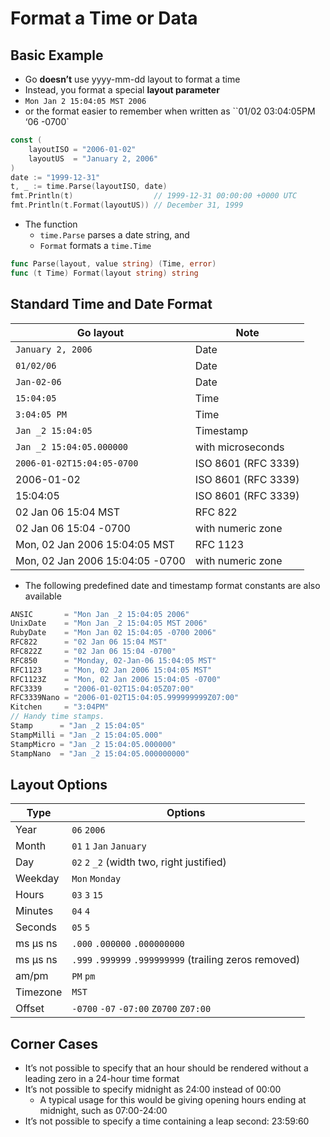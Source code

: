 # Format a Time or Data

## Basic Example

* Go **doesn’t** use yyyy-mm-dd layout to format a time
* Instead, you format a special **layout parameter**
* `Mon Jan 2 15:04:05 MST 2006`
* or the format easier to remember when written as ``01/02 03:04:05PM ‘06 -0700`

```go
const (
    layoutISO = "2006-01-02"
    layoutUS  = "January 2, 2006"
)
date := "1999-12-31"
t, _ := time.Parse(layoutISO, date)
fmt.Println(t)                  // 1999-12-31 00:00:00 +0000 UTC
fmt.Println(t.Format(layoutUS)) // December 31, 1999
```

* The function
  * `time.Parse` parses a date string, and
  * `Format` formats a `time.Time`

```go
func Parse(layout, value string) (Time, error)
func (t Time) Format(layout string) string
```

## Standard Time and Date Format

| Go layout                       | Note                |
| ------------------------------- | ------------------- |
| `January 2, 2006`               | Date                |
| `01/02/06`                      | Date                |
| `Jan-02-06`                     | Date                |
| `15:04:05`                      | Time                |
| `3:04:05 PM`                    | Time                |
| `Jan _2 15:04:05`               | Timestamp           |
| `Jan _2 15:04:05.000000`        | with microseconds   |
| `2006-01-02T15:04:05-0700`      | ISO 8601 (RFC 3339) |
| 2006-01-02                      | ISO 8601 (RFC 3339) |
| 15:04:05                        | ISO 8601 (RFC 3339) |
| 02 Jan 06 15:04 MST             | RFC 822             |
| 02 Jan 06 15:04 -0700           | with numeric zone   |
| Mon, 02 Jan 2006 15:04:05 MST   | RFC 1123            |
| Mon, 02 Jan 2006 15:04:05 -0700 | with numeric zone   |

* The following predefined date and timestamp format constants are also available

```go
ANSIC       = "Mon Jan _2 15:04:05 2006"
UnixDate    = "Mon Jan _2 15:04:05 MST 2006"
RubyDate    = "Mon Jan 02 15:04:05 -0700 2006"
RFC822      = "02 Jan 06 15:04 MST"
RFC822Z     = "02 Jan 06 15:04 -0700"
RFC850      = "Monday, 02-Jan-06 15:04:05 MST"
RFC1123     = "Mon, 02 Jan 2006 15:04:05 MST"
RFC1123Z    = "Mon, 02 Jan 2006 15:04:05 -0700"
RFC3339     = "2006-01-02T15:04:05Z07:00"
RFC3339Nano = "2006-01-02T15:04:05.999999999Z07:00"
Kitchen     = "3:04PM"
// Handy time stamps.
Stamp      = "Jan _2 15:04:05"
StampMilli = "Jan _2 15:04:05.000"
StampMicro = "Jan _2 15:04:05.000000"
StampNano  = "Jan _2 15:04:05.000000000"
```

## Layout Options

| Type     | Options                                                   |
| -------- | --------------------------------------------------------- |
| Year     | `06`  `2006`                                              |
| Month    | `01`  `1`  `Jan`  `January`                               |
| Day      | `02`  `2`  `_2`  (width two, right justified)             |
| Weekday  | `Mon`  `Monday`                                           |
| Hours    | `03`  `3`  `15`                                           |
| Minutes  | `04`  `4`                                                 |
| Seconds  | `05`  `5`                                                 |
| ms μs ns | `.000`  `.000000`  `.000000000`                           |
| ms μs ns | `.999`  `.999999`  `.999999999`  (trailing zeros removed) |
| am/pm    | `PM`  `pm`                                                |
| Timezone | `MST`                                                     |
| Offset   | `-0700`  `-07`  `-07:00`  `Z0700`  `Z07:00`               |

## Corner Cases

* It’s not possible to specify that an hour should be rendered without a leading zero in a 24-hour time format
* It’s not possible to specify midnight as 24:00 instead of 00:00
  * A typical usage for this would be giving opening hours ending at midnight, such as 07:00-24:00
* It’s not possible to specify a time containing a leap second: 23:59:60
